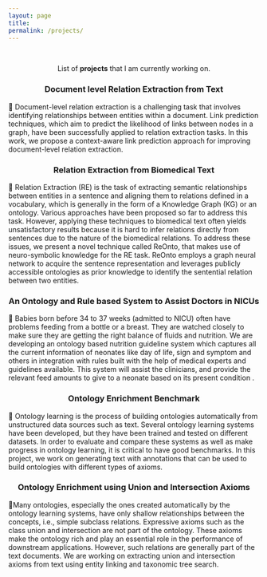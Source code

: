 ```yaml
---
layout: page
title: 
permalink: /projects/
---
```

<br />
<p align="center">
List of <b>projects</b> that I am currently working on.
</p>

### <center>Document level Relation Extraction from Text </center>
<p align="left">
📢  Document-level relation extraction is a challenging task that involves identifying relationships between entities within a document. Link prediction techniques, which aim to predict the likelihood of links between nodes in a graph, have been successfully applied to relation extraction tasks. In this work, we propose a context-aware link prediction approach for improving document-level relation extraction.
</p>  


### <center>Relation Extraction from Biomedical Text </center>
<p align="left">
📢 Relation Extraction (RE) is the task of extracting semantic relationships between entities in a sentence and aligning them to relations defined in a vocabulary, which is generally in the form of a Knowledge Graph (KG) or an ontology. Various approaches have been proposed so far to address this task. However, applying these techniques to biomedical text often yields unsatisfactory results because it is hard to infer  relations directly from sentences due to the nature of the  biomedical relations. To address these issues, we present a novel technique called ReOnto, that makes use of neuro-symbolic knowledge for the RE task. ReOnto employs a graph neural network to acquire the sentence representation and leverages publicly accessible ontologies as prior knowledge  to identify the sentential relation between two entities.
</p>  


### <center>An Ontology and Rule based System to Assist Doctors in NICUs </center>
<p align="left">
📢
Babies born before 34 to 37 weeks (admitted to NICU) often have problems feeding from a bottle or a breast. They are watched closely to make sure they are getting the right balance of fluids and nutrition. We are developing an ontology based nutrition guideline system which captures all the current information of neonates like day of life, sign and symptom and others in  integration with rules built with the help of medical experts and guidelines available. This system will assist the clinicians, and provide the relevant feed amounts to give to a neonate based on its present condition .
</p> 

### <center>Ontology Enrichment Benchmark </center>
<p align="left">
📢 Ontology learning is the process of building ontologies automatically from unstructured data sources such as text. Several ontology learning systems have been developed, but they have been trained and tested on different datasets. In order to evaluate and compare these systems as well as make progress in ontology learning, it is critical to have good benchmarks. In this project, we work on generating text with annotations that can be used to build ontologies with different types of axioms.
</p>  


### <center>Ontology Enrichment using Union and Intersection Axioms </center>
<p align="left">
📢Many  ontologies,  especially  the  ones  created  automatically by the ontology learning systems, have only shallow relationships  between  the  concepts,  i.e.,  simple  subclass  relations. Expressive axioms such as the class union and intersection are not part of the ontology. These axioms make the ontology  rich  and  play  an  essential  role  in  the  performance  of downstream  applications.  However,  such  relations  are  generally part of the text documents. We are working on extracting union and intersection axioms from text using entity linking and taxonomic tree search.
</p>


